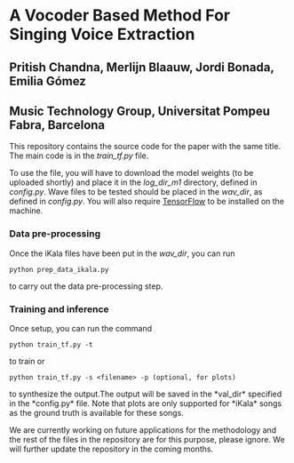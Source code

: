 
<h1>A Vocoder Based Method For Singing Voice Extraction</h1>

<h2>Pritish Chandna, Merlijn Blaauw, Jordi Bonada, Emilia Gómez</h2>

<h2>Music Technology Group, Universitat Pompeu Fabra, Barcelona</h2>

This repository contains the source code for the paper with the same title. The main code is in the *train_tf.py* file.

To use the file, you will have to download the model weights (to be uploaded shortly) and place it in the *log_dir_m1* directory, defined in *config.py*. Wave files to be tested should be placed in the *wav_dir*, as defined in *config.py*. You will also require <a href="http://www.tensorflow.org" rel="nofollow">TensorFlow</a> to be installed on the machine. 

<h3>Data pre-processing</h3>

Once the iKala files have been put in the *wav_dir*, you can run <pre><code>python prep_data_ikala.py</code></pre> to carry out the data pre-processing step.

<h3>Training and inference</h3>
Once setup, you can run the command <pre><code>python train_tf.py -t</code></pre> to train or <pre><code>python train_tf.py -s &lt;filename&gt; -p (optional, for plots)</code></pre> to synthesize the output.The output will be saved in the *val_dir* specified in the *config.py* file. Note that plots are only supported for *iKala* songs as the ground truth is available for these songs. 
  
We are currently working on future applications for the methodology and the rest of the files in the repository are for this purpose, please ignore. We will further update the repository in the coming months. 
